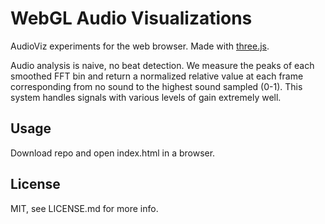 # WebGL Audio Visualizations

AudioViz experiments for the web browser.  Made with [three.js](https://github.com/mrdoob/three.js/).

Audio analysis is naive, no beat detection.  We measure the peaks of each smoothed FFT bin and return a normalized relative value at each frame corresponding from no sound to the highest sound sampled (0-1).  This system handles signals with various levels of gain extremely well.

## Usage

Download repo and open index.html in a browser.

## License

MIT, see LICENSE.md for more info.